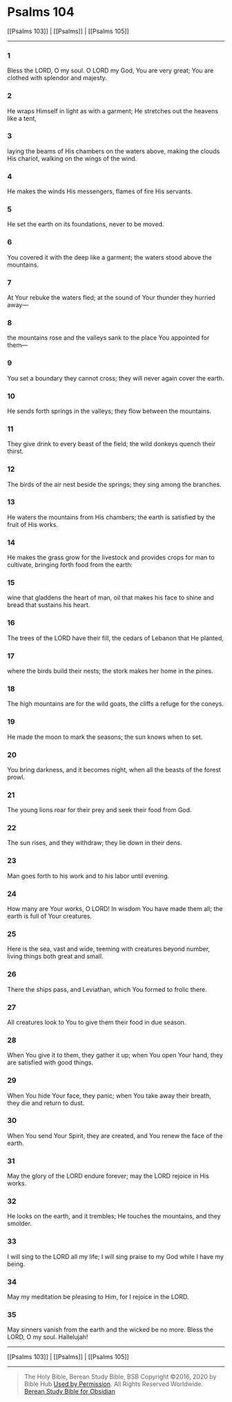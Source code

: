 # Psalms 104

[[Psalms 103]] | [[Psalms]] | [[Psalms 105]]

---

### 1
Bless the LORD, O my soul. O LORD my God, You are very great; You are clothed with splendor and majesty.

### 2
He wraps Himself in light as with a garment; He stretches out the heavens like a tent,

### 3
laying the beams of His chambers on the waters above, making the clouds His chariot, walking on the wings of the wind.

### 4
He makes the winds His messengers, flames of fire His servants.

### 5
He set the earth on its foundations, never to be moved.

### 6
You covered it with the deep like a garment; the waters stood above the mountains.

### 7
At Your rebuke the waters fled; at the sound of Your thunder they hurried away—

### 8
the mountains rose and the valleys sank to the place You appointed for them—

### 9
You set a boundary they cannot cross; they will never again cover the earth.

### 10
He sends forth springs in the valleys; they flow between the mountains.

### 11
They give drink to every beast of the field; the wild donkeys quench their thirst.

### 12
The birds of the air nest beside the springs; they sing among the branches.

### 13
He waters the mountains from His chambers; the earth is satisfied by the fruit of His works.

### 14
He makes the grass grow for the livestock and provides crops for man to cultivate, bringing forth food from the earth:

### 15
wine that gladdens the heart of man, oil that makes his face to shine and bread that sustains his heart.

### 16
The trees of the LORD have their fill, the cedars of Lebanon that He planted,

### 17
where the birds build their nests; the stork makes her home in the pines.

### 18
The high mountains are for the wild goats, the cliffs a refuge for the coneys.

### 19
He made the moon to mark the seasons; the sun knows when to set.

### 20
You bring darkness, and it becomes night, when all the beasts of the forest prowl.

### 21
The young lions roar for their prey and seek their food from God.

### 22
The sun rises, and they withdraw; they lie down in their dens.

### 23
Man goes forth to his work and to his labor until evening.

### 24
How many are Your works, O LORD! In wisdom You have made them all; the earth is full of Your creatures.

### 25
Here is the sea, vast and wide, teeming with creatures beyond number, living things both great and small.

### 26
There the ships pass, and Leviathan, which You formed to frolic there.

### 27
All creatures look to You to give them their food in due season.

### 28
When You give it to them, they gather it up; when You open Your hand, they are satisfied with good things.

### 29
When You hide Your face, they panic; when You take away their breath, they die and return to dust.

### 30
When You send Your Spirit, they are created, and You renew the face of the earth.

### 31
May the glory of the LORD endure forever; may the LORD rejoice in His works.

### 32
He looks on the earth, and it trembles; He touches the mountains, and they smolder.

### 33
I will sing to the LORD all my life; I will sing praise to my God while I have my being.

### 34
May my meditation be pleasing to Him, for I rejoice in the LORD.

### 35
May sinners vanish from the earth and the wicked be no more. Bless the LORD, O my soul. Hallelujah!

---

[[Psalms 103]] | [[Psalms]] | [[Psalms 105]]

---

> The Holy Bible, Berean Study Bible, BSB
> Copyright &copy;2016, 2020 by Bible Hub
> [Used by Permission](https://berean.bible/terms.htm). All Rights Reserved Worldwide.
> [Berean Study Bible for Obsidian](https://github.com/gapmiss/berean-study-bible-for-obsidian)</small>

